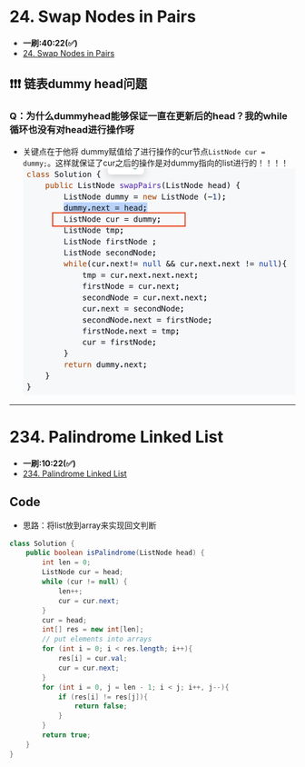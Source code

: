 # 24. Swap Nodes in Pairs
* **一刷:40:22(✅)**
* [24. Swap Nodes in Pairs](https://leetcode.com/problems/swap-nodes-in-pairs/)

## ❗️❗️❗️ 链表dummy head问题
### Q：为什么dummyhead能够保证一直在更新后的head？我的while循环也没有对head进行操作呀
* 关键点在于他将 dummy赋值给了进行操作的cur节点`ListNode cur = dummy;`。这样就保证了cur之后的操作是对dummy指向的list进行的！！！！
![image](./img/dummyHEad.png)

***
# 234. Palindrome Linked List
* **一刷:10:22(✅)**
* [234. Palindrome Linked List](https://leetcode.com/problems/palindrome-linked-list/)

## Code
* 思路：将list放到array来实现回文判断
```java
class Solution {
    public boolean isPalindrome(ListNode head) {
        int len = 0;
        ListNode cur = head;
        while (cur != null) {
            len++;
            cur = cur.next;
        }
        cur = head;
        int[] res = new int[len];
        // put elements into arrays
        for (int i = 0; i < res.length; i++){
            res[i] = cur.val;
            cur = cur.next;
        }
        for (int i = 0, j = len - 1; i < j; i++, j--){
            if (res[i] != res[j]){
                return false;
            }
        }
        return true;
    }
}
```
